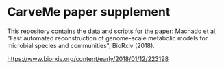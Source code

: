 # CarveMe paper supplement

This repository contains the data and scripts for the paper: Machado et al, "Fast automated reconstruction of genome-scale metabolic models for microbial species and communities", BioRxiv (2018). 

https://www.biorxiv.org/content/early/2018/01/12/223198
